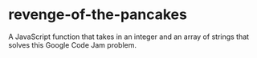 # revenge-of-the-pancakes
A JavaScript function that takes in an integer and an array of strings that solves this Google Code Jam problem.
